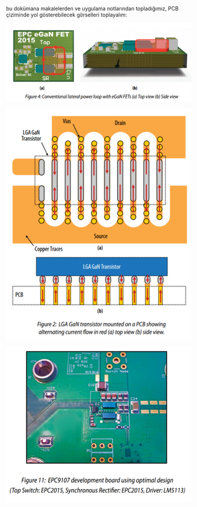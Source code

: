 
bu dokümana makalelerden ve uygulama notlarından topladığımız, PCB çiziminde yol gösterebilecek görselleri toplayalım:

![Ekran Alıntısı.PNG](https://github.com/lutfiboyaci/GANFET/blob/master/PCB%20Layout/Makalelerden%20GAN%20LAYOUT%20g%C3%B6rselleri/Ekran%20Al%C4%B1nt%C4%B1s%C4%B1.PNG)

![Ekran Alıntısı1.PNG](https://github.com/lutfiboyaci/GANFET/blob/master/PCB%20Layout/Makalelerden%20GAN%20LAYOUT%20g%C3%B6rselleri/Ekran%20Al%C4%B1nt%C4%B1s%C4%B11.PNG)

![Ekran Alıntısı2.PNG](https://github.com/lutfiboyaci/GANFET/blob/master/PCB%20Layout/Makalelerden%20GAN%20LAYOUT%20g%C3%B6rselleri/Ekran%20Al%C4%B1nt%C4%B1s%C4%B12.PNG)



